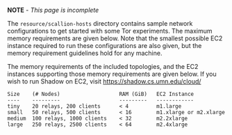 **NOTE** - _This page is incomplete_

The `resource/scallion-hosts` directory contains sample network configurations to get started with some Tor experiments. The maximum memory requirements are given below. Note that the smallest possible EC2 instance required to run these configurations are also given, but the memory requirement guidelines hold for any machine.

The memory requirements of the included topologies, and the EC2 instances supporting those memory requirements are given below. If you wish to run Shadow on EC2, visit https://shadow.cs.umn.edu/cloud/

```
Size    (# Nodes)                   RAM (GiB)   EC2 Instance
----    ---------                   ---------   ------------
tiny    20 relays, 200 clients      < 4         m1.large
small   50 relays, 500 clients      < 16        m1.xlarge or m2.xlarge
medium  100 relays, 1000 clients    < 32        m2.2xlarge
large   250 relays, 2500 clients    < 64        m2.4xlarge
```
